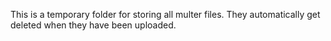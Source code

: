This is a temporary folder for storing all multer files. They automatically get deleted when they 
have been uploaded.